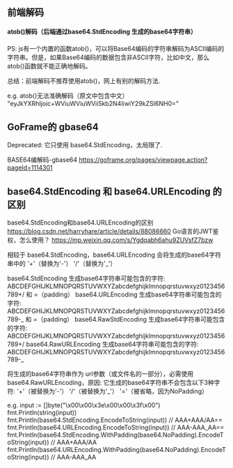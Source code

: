 ## 前端解码 
#### atob()解码（后端通过base64.StdEncoding 生成的base64字符串）
PS: js有一个内置的函数atob()，可以将Base64编码的字符串解码为ASCII编码的字符串。但是，如果Base64编码的数据包含非ASCII字符，比如中文，那么atob()函数就不能正确地解码。

总结：前端解码不推荐使用atob()，网上有别的解码方法. 

e.g. atob()无法准确解码（原文中包含中文）
"eyJkYXRhIjoic+WViuWViuWVii5kb2N4IiwiY29kZSI6NH0="

## GoFrame的 gbase64
Deprecated: 它只使用 base64.StdEncoding，太局限了.

BASE64编解码-gbase64
    https://goframe.org/pages/viewpage.action?pageId=1114301

## base64.StdEncoding 和 base64.URLEncoding 的区别
base64.StdEncoding和base64.URLEncoding的区别
    https://blog.csdn.net/harryhare/article/details/88086660
Go语言的JWT鉴权，怎么使用？
	https://mp.weixin.qq.com/s/Ygdqabh6ahu9ZUVsfZ7bzw

相较于 base64.StdEncoding，base64.URLEncoding 会将生成的base64字符串中的 
	'+'（替换为'-'）
	'/'（替换为'_'）

base64.StdEncoding 生成base64字符串可能包含的字符: 		ABCDEFGHIJKLMNOPQRSTUVWXYZabcdefghijklmnopqrstuvwxyz0123456789+/ 和 =（padding）
base64.URLEncoding 生成base64字符串可能包含的字符:		ABCDEFGHIJKLMNOPQRSTUVWXYZabcdefghijklmnopqrstuvwxyz0123456789-_ 和 =（padding）
base64.RawStdEncoding 生成base64字符串可能包含的字符: 	ABCDEFGHIJKLMNOPQRSTUVWXYZabcdefghijklmnopqrstuvwxyz0123456789+/
base64.RawURLEncoding 生成base64字符串可能包含的字符:	ABCDEFGHIJKLMNOPQRSTUVWXYZabcdefghijklmnopqrstuvwxyz0123456789-_

将生成的base64字符串作为 url参数（或文件名的一部分），必需使用 base64.RawURLEncoding，原因: 它生成的base64字符串不会包含以下3种字符: 
	'+'（被替换为'-'）
	'/'（被替换为'_'）
	'='（被省略，因为NoPadding）

e.g.
	input := []byte("\x00\x00\x3e\x00\x00\x3f\x00")
	fmt.Println(string(input))
	fmt.Println(base64.StdEncoding.EncodeToString(input))                               // AAA+AAA/AA==
	fmt.Println(base64.URLEncoding.EncodeToString(input))                               // AAA-AAA_AA==
	fmt.Println(base64.StdEncoding.WithPadding(base64.NoPadding).EncodeToString(input)) // AAA+AAA/AA
	fmt.Println(base64.URLEncoding.WithPadding(base64.NoPadding).EncodeToString(input)) // AAA-AAA_AA


